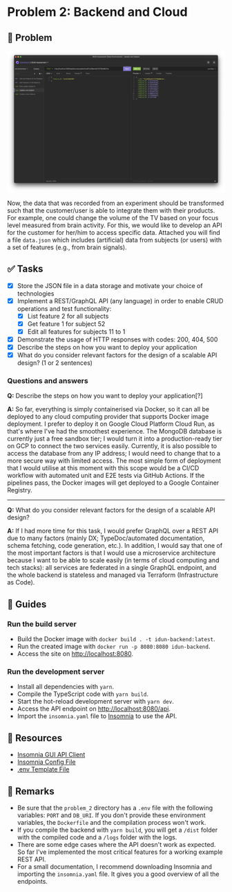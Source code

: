 # Problem 2: Backend and Cloud

## 🎯 Problem

![Screenshot of the Insomnia API client](./img/insomnia.png)

Now, the data that was recorded from an experiment should be transformed such that the customer/user is able to integrate them with their products. For example, one could change the volume of the TV based on your focus level measured from brain activity. For this, we would like to develop an API for the customer for her/him to access specific data. Attached you will find a file `data.json` which includes (artificial) data from subjects (or users) with a set of features (e.g., from brain signals).

## ✅ Tasks

- [x] Store the JSON file in a data storage and motivate your choice of technologies
- [x] Implement a REST/GraphQL API (any language) in order to enable CRUD operations and test functionality:
  - [x] List feature 2 for all subjects
  - [x] Get feature 1 for subject 52
  - [x] Edit all features for subjects 11 to 1
- [x] Demonstrate the usage of HTTP responses with codes: 200, 404, 500
- [x] Describe the steps on how you want to deploy your application
- [x] What do you consider relevant factors for the design of a scalable API design? (1 or 2 sentences)

### Questions and answers

**Q:** Describe the steps on how you want to deploy your application[?]

**A:** So far, everything is simply containerised via Docker, so it can all be deployed to any cloud computing provider that supports Docker image deployment. I prefer to deploy it on Google Cloud Platform Cloud Run, as that's where I've had the smoothest experience. The MongoDB database is currently just a free sandbox tier; I would turn it into a production-ready tier on GCP to connect the two services easily. Currently, it is also possible to access the database from any IP address; I would need to change that to a more secure way with limited access. The most simple form of deployment that I would utilise at this moment with this scope would be a CI/CD workflow with automated unit and E2E tests via GitHub Actions. If the pipelines pass, the Docker images will get deployed to a Google Container Registry.

---

**Q:** What do you consider relevant factors for the design of a scalable API design?

**A:** If I had more time for this task, I would prefer GraphQL over a REST API due to many factors (mainly DX; TypeDoc/automated documentation, schema fetching, code generation, etc.). In addition, I would say that one of the most important factors is that I would use a microservice architecture because I want to be able to scale easily (in terms of cloud computing and tech stacks): all services are federated in a single GraphQL endpoint, and the whole backend is stateless and managed via Terraform (Infrastructure as Code).

## 🚀 Guides

### Run the build server

- Build the Docker image with `docker build . -t idun-backend:latest`.
- Run the created image with `docker run -p 8080:8080 idun-backend`.
- Access the site on <http://localhost:8080>.

### Run the development server

- Install all dependencies with `yarn`.
- Compile the TypeScript code with `yarn build`.
- Start the hot-reload development server with `yarn dev`.
- Access the API endpoint on <http://localhost:8080/api>.
- Import the `insomnia.yaml` file to [Insomnia](https://insomnia.rest) to use the API.

## 🔗 Resources

- [Insomnia GUI API Client](https://insomnia.rest)
- [Insomnia Config File](insomnia.yaml)
- [.env Template File](.env.template)

## 🧩 Remarks

- Be sure that the `problem_2` directory has a `.env` file with the following variables: `PORT` and `DB_URI`. If you don't provide these environment variables, the `Dockerfile` and the compilation process won't work.
- If you compile the backend with `yarn build`, you will get a `/dist` folder with the compiled code and a `/logs` folder with the logs.
- There are some edge cases where the API doesn't work as expected. So far I've implemented the most critical features for a working example REST API.
- For a small documentation, I recommend downloading Insomnia and importing the `insomnia.yaml` file. It gives you a good overview of all the endpoints.
